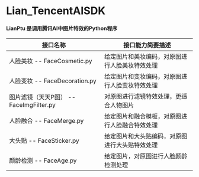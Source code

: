 # Lian_TencentAISDK
#### LianPtu 是调用腾讯AI中图片特效的Python程序
|  接口名称 |  接口能力简要描述 |
| ------------ | ------------ |
| 人脸美妆 -- FaceCosmetic.py |  给定图片和美妆编码，对原图进行人脸美妆特效处理 |
| 人脸变妆 -- FaceDecoration.py  |  给定图片和变妆编码，对原图进行人脸变妆特效处理 |
| 图片滤镜（天天P图） -- FaceImgFilter.py | 对原图进行滤镜特效处理，更适合人物图片  |
| 人脸融合 -- FaceMerge.py | 给定图片和融合模板，对原图进行人脸融合特效处理  |
| 大头贴 -- FaceSticker.py |  给定图片和大头贴编码，对原图进行大头贴特效处理 |
| 颜龄检测 -- FaceAge.py |  给定图片，对原图进行人脸颜龄检测处理 |
